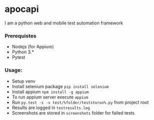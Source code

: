 # apocapi
I am a python web and mobile test automation framework

### Prerequistes

- Nodejs (for Appium)
- Python 3.*
- Pytest

### Usage:

- Setup venv
- Install selenium package ``` pip install selenium ```
- Install appium ``` npm install -g appium ```
- To run appium server execute ``` appium ```
- Run ``` py.test -s -v test/%folder/teststorun%.py ``` from project root
- Results are logged in ``` testresults.log ```
- Screenshots are stored in ``` screenshots ``` folder for failed tests

